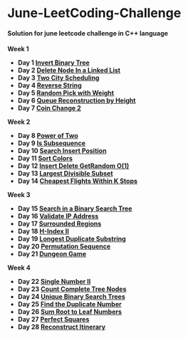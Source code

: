 # June-LeetCoding-Challenge

#### Solution for june leetcode challenge in C++ language

**Week 1**
  * **Day 1 [Invert Binary Tree](https://github.com/nishantprajapati123/June-LeetCoding-Challenge/blob/master/Week%201/InvertBinaryTree.cpp)**
  * **Day 2 [Delete Node In a Linked List](https://github.com/nishantprajapati123/June-LeetCoding-Challenge/blob/master/Week%201/DeleteNodeInALinkedList.cpp)**
  * **Day 3 [Two City Scheduling](https://github.com/nishantprajapati123/June-LeetCoding-Challenge/blob/master/Week%201/TwoCityScheduling.cpp)**
  * **Day 4 [Reverse String](https://github.com/nishantprajapati123/June-LeetCoding-Challenge/blob/master/Week%201/ReverseString.cpp)**
  * **Day 5 [Random Pick with Weight](https://github.com/nishantprajapati123/June-LeetCoding-Challenge/blob/master/Week%201/RandomPickWithWeight.cpp)**
  * **Day 6 [Queue Reconstruction by Height](https://github.com/nishantprajapati123/June-LeetCoding-Challenge/blob/master/Week%201/QueueReconstructionByHeight.cpp)**
  * **Day 7 [Coin Change 2](https://github.com/nishantprajapati123/June-LeetCoding-Challenge/blob/master/Week%201/CoinChange2.cpp)**
 
**Week 2**
  * **Day 8 [Power of Two](https://github.com/nishantprajapati123/June-LeetCoding-Challenge/blob/master/Week%202/PowerOfTwo.cpp)** 
  * **Day 9 [Is Subsequence](https://github.com/nishantprajapati123/June-LeetCoding-Challenge/blob/master/Week%202/IsSubsequence.cpp)**
  * **Day 10 [Search Insert Position](https://github.com/nishantprajapati123/June-LeetCoding-Challenge/blob/master/Week%202/SearchInsertPosition.cpp)**
  * **Day 11 [Sort Colors](https://github.com/nishantprajapati123/June-LeetCoding-Challenge/blob/master/Week%202/SortColors.cpp)**
  * **Day 12 [Insert Delete GetRandom O(1)](https://github.com/nishantprajapati123/June-LeetCoding-Challenge/blob/master/Week%202/InsertDeleteGetRandom.cpp)**
  * **Day 13 [Largest Divisible Subset](https://github.com/nishantprajapati123/June-LeetCoding-Challenge/blob/master/Week%202/LargestDivisibleSubset.cpp)**
  * **Day 14 [Cheapest Flights Within K Stops](https://github.com/nishantprajapati123/June-LeetCoding-Challenge/blob/master/Week%202/CheapestFlightsWithinKStops.cpp)**

**Week 3**
  * **Day 15 [Search in a Binary Search Tree](https://github.com/nishantprajapati123/June-LeetCoding-Challenge/blob/master/Week%203/SearchInABinarySearchTree.cpp)**
  * **Day 16 [Validate IP Address](https://github.com/nishantprajapati123/June-LeetCoding-Challenge/blob/master/Week%203/ValidateIPAddress.cpp)**
  * **Day 17 [Surrounded Regions](https://github.com/nishantprajapati123/June-LeetCoding-Challenge/blob/master/Week%203/SurroundedRegions.cpp)**
  * **Day 18 [H-Index II](https://github.com/nishantprajapati123/June-LeetCoding-Challenge/blob/master/Week%203/HIndexII.cpp)**
  * **Day 19 [Longest Duplicate Substring](https://github.com/nishantprajapati123/June-LeetCoding-Challenge/blob/master/Week%203/LongestDuplicateSubstring.cpp)**
  * **Day 20 [Permutation Sequence](https://github.com/nishantprajapati123/June-LeetCoding-Challenge/blob/master/Week%203/PermutationSequence.cpp)**
  * **Day 21 [Dungeon Game](https://github.com/nishantprajapati123/June-LeetCoding-Challenge/blob/master/Week%203/DungeonGame.cpp)**
 
**Week 4**
 * **Day 22 [Single Number II](https://github.com/nishantprajapati123/June-LeetCoding-Challenge/blob/master/Week%204/SingleNumberII.cpp)**
 * **Day 23 [Count Complete Tree Nodes](https://github.com/nishantprajapati123/June-LeetCoding-Challenge/blob/master/Week%204/CountCompleteTreeNode.cpp)**
 * **Day 24 [Unique Binary Search Trees](https://github.com/nishantprajapati123/June-LeetCoding-Challenge/blob/master/Week%204/UniqueBinarySearchTrees.cpp)**
 * **Day 25 [Find the Duplicate Number](https://github.com/nishantprajapati123/June-LeetCoding-Challenge/blob/master/Week%204/FindTheDuplicateNumber.cpp)**
 * **Day 26 [Sum Root to Leaf Numbers](https://github.com/nishantprajapati123/June-LeetCoding-Challenge/blob/master/Week%204/SumRootToLeafNumbers.cpp)**
 * **Day 27 [Perfect Squares](https://github.com/nishantprajapati123/June-LeetCoding-Challenge/blob/master/Week%204/PerfectSquares.cpp)**
 * **Day 28 [Reconstruct Itinerary](https://github.com/nishantprajapati123/June-LeetCoding-Challenge/blob/master/Week%204/ReconstructItinerary.cpp)**
